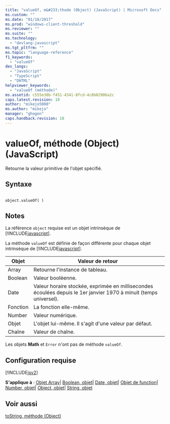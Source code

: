 ```yaml
---
title: "valueOf, m&#233;thode (Object) (JavaScript) | Microsoft Docs"
ms.custom: ""
ms.date: "01/18/2017"
ms.prod: "windows-client-threshold"
ms.reviewer: ""
ms.suite: ""
ms.technology: 
  - "devlang-javascript"
ms.tgt_pltfrm: ""
ms.topic: "language-reference"
f1_keywords: 
  - "valueOf"
dev_langs: 
  - "JavaScript"
  - "TypeScript"
  - "DHTML"
helpviewer_keywords: 
  - "valueOf (méthode)"
ms.assetid: c555e38b-f451-4341-8fcd-4c8b02906a2c
caps.latest.revision: 10
author: "mikejo5000"
ms.author: "mikejo"
manager: "ghogen"
caps.handback.revision: 10
---
```

# valueOf, m&#233;thode (Object) (JavaScript)
Retourne la valeur primitive de l'objet spécifié.  
  
## Syntaxe  
  
```  
  
object.valueOf( )  
```  
  
## Notes  
 La référence `object` requise est un objet intrinsèque de [!INCLUDE[javascript](../../javascript/includes/javascript-md.md)].  
  
 La méthode `valueOf` est définie de façon différente pour chaque objet intrinsèque de [!INCLUDE[javascript](../../javascript/includes/javascript-md.md)].  
  
|Objet|Valeur de retour|  
|-----------|----------------------|  
|Array|Retourne l'instance de tableau.|  
|Boolean|Valeur booléenne.|  
|Date|Valeur horaire stockée, exprimée en millisecondes écoulées depuis le 1er janvier 1970 à minuit \(temps universel\).|  
|Fonction|La fonction elle\-même.|  
|Number|Valeur numérique.|  
|Objet|L'objet lui\-même.  Il s'agit d'une valeur par défaut.|  
|Chaîne|Valeur de chaîne.|  
  
 Les objets **Math** et `Error` n'ont pas de méthode `valueOf`.  
  
## Configuration requise  
 [!INCLUDE[jsv2](../../javascript/reference/includes/jsv2-md.md)]  
  
 **S'applique à** : [Objet Array](../../javascript/reference/array-object-javascript.md)&#124; [Boolean, objet](../../javascript/reference/boolean-object-javascript.md)&#124; [Date, objet](../../javascript/reference/date-object-javascript.md)&#124; [Objet de function](../../javascript/reference/function-object-javascript.md)&#124; [Number, objet](../../javascript/reference/number-object-javascript.md)&#124; [Object, objet](../../javascript/reference/object-object-javascript.md)&#124; [String, objet](../../javascript/reference/string-object-javascript.md)  
  
## Voir aussi  
 [toString, méthode \(Object\)](../../javascript/reference/tostring-method-object-javascript.md)